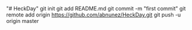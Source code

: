 "# HeckDay"  git init git add README.md git commit -m "first commit" git remote add origin https://github.com/abnunez/HeckDay.git git push -u origin master
